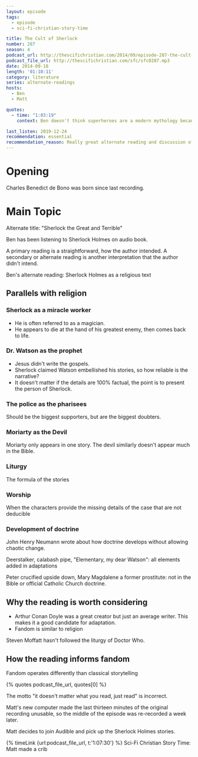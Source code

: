 ```yaml
---
layout: episode
tags:
  - episode
  - sci-fi-christian-story-time

title: The Cult of Sherlock
number: 287
season: 4
podcast_url: http://thescifichristian.com/2014/09/episode-287-the-cult-of-sherlock/
podcast_file_url: http://thescifichristian.com/sfc/sfc0287.mp3
date: 2014-09-18
length: '01:10:11'
category: literature
series: alternate-readings
hosts:
  - Ben
  - Matt

quotes:
  - time: "1:03:19"
    context: Ben doesn't think superheroes are a modern mythology because their stories are fandom instead of classical storytelling.

last_listen: 2019-12-24
recommendation: essential
recommendation_reason: Really great alternate reading and discussion of story vs fandom
---
```

# Opening
Charles Benedict de Bono was born since last recording. 



# Main Topic
Alternate title: "Sherlock the Great and Terrible" 

Ben has been listening to Sherlock Holmes on audio book. 

A primary reading is a straightforward, how the author intended. A secondary or alternate reading is another interpretation that the author didn't intend.

Ben's alternate reading: Sherlock Holmes as a religious text 

## Parallels with religion

### Sherlock as a miracle worker

- He is often referred to as a magician.
- He appears to die at the hand of his greatest enemy, then comes back to life. 

### Dr. Watson as the prophet

- Jesus didn't write the gospels. 
- Sherlock claimed Watson embellished his stories, so how reliable is the narrative?
- It doesn't matter if the details are 100% factual, the point is to present the person of Sherlock.

### The police as the pharisees
Should be the biggest supporters, but are the biggest doubters.

### Moriarty as the Devil
Moriarty only appears in one story. The devil similarly doesn't appear much in the Bible.

### Liturgy
The formula of the stories 

### Worship 
When the characters provide the missing details of the case that are not deducible 

### Development of doctrine 
John Henry Neumann wrote about how doctrine develops without allowing chaotic change. 

Deerstalker, calabash pipe, "Elementary, my dear Watson": all elements added in adaptations

Peter crucified upside down, Mary Magdalene a former prostitute: not in the Bible or official Catholic Church doctrine.



## Why the reading is worth considering
- Arthur Conan Doyle was a great creator but just an average writer. This makes it a good candidate for adaptation. 
- Fandom is similar to religion 

Steven Moffatt hasn't followed the liturgy of Doctor Who.




## How the reading informs fandom

Fandom operates differently than classical storytelling 

{% quotes podcast_file_url, quotes[0] %}

The motto "it doesn't matter what you read, just read" is incorrect.

Matt's new computer made the last thirteen minutes of the original recording unusable, so the middle of the episode was re-recorded a week later. 

Matt decides to join Audible and pick up the Sherlock Holmes stories.

{% timeLink {url:podcast_file_url, t:'1:07:30'} %} Sci-Fi Christian Story Time: Matt made a crib 